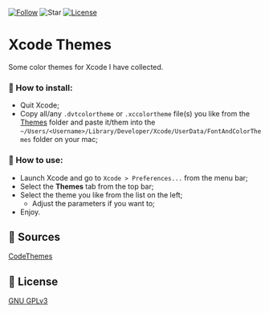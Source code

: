 [![Follow](https://img.shields.io/github/followers/yusif-projects?style=social)](https://github.com/yusif-projects)
![Star](https://img.shields.io/github/stars/yusif-projects/XcodeThemes?style=social)
[![License](https://img.shields.io/github/license/yusif-projects/XcodeThemes)](https://github.com/yusif-projects/NostalgicMusicPlayer/blob/main/LICENSE)

# Xcode Themes
Some color themes for Xcode I have collected.

### 🚚 How to install:
- Quit Xcode;
- Copy all/any `.dvtcolortheme` or `.xccolortheme` file(s) you like from the [Themes](https://github.com/yusif-projects/XcodeThemes/blob/main/Themes) folder and paste it/them into the `~/Users/<Username>/Library/Developer/Xcode/UserData/FontAndColorThemes` folder on your mac;

### 🎨 How to use:
- Launch Xcode and go to `Xcode > Preferences...` from the menu bar;
- Select the **Themes** tab from the top bar;
- Select the theme you like from the list on the left;
  - Adjust the parameters if you want to;
- Enjoy.

## 📖 Sources

[CodeThemes](https://www.codethemes.net/)

## 📝 License

[GNU GPLv3](https://choosealicense.com/licenses/gpl-3.0/)